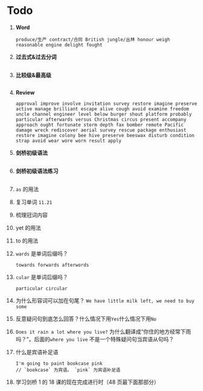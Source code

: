 # Todo

1. **Word**

   ```
   produce/生产 contract/合同 British jungle/丛林 honour weigh reasonable engine delight fought
   ```

2. **过去式&过去分词**

   ```

   ```

3. **比较级&最高级**

   ```

   ```

4. **Review**

   ```
   approval improve involve invitation survey restore imagine preserve active manage brilliant escape alive cough avoid examine freedom uncle channel engineer level below burger shout platform probably particular afterwards versus Christmas circus present accompany approach ought fortunate storm depth fax bomber remote Pacific damage wreck rediscover aerial survey rescue package enthusiast restore imagine colony bee hive preserve beeswax disturb condition strap avoid wear wore worn result apply
   ```

5. **剑桥初级语法**

   ```

   ```

6. **剑桥初级语法练习**

   ```

   ```

7. `as` 的用法

8. 复习单词 `11.21`

9. 梳理冠词内容

10. yet 的用法

11. to 的用法

12. `wards` 是单词后缀吗？

    ```
    towards forwards afterwords
    ```

13. `cular` 是单词后缀吗？

    ```
    particular circular
    ```

14. 为什么形容词可以加在句尾？ `We have little milk left, we need to buy some`

15. 反意疑问句到底怎么回答？什么情况下用`Yes`什么情况下用`No`

16. `Does it rain a lot where you live?` 为什么翻译成“你住的地方经常下雨吗？”。后面的`where you live` 不是一个特殊疑问句当宾语从句吗？

17. 什么是宾语补足语

    ```
    I'm going to paint bookcase pink
    // `bookcase` 为宾语。 `pink` 为宾语补足语
    ```

18. 学习剑桥 1 的 18 课的现在完成进行时（48 页最下面那部分）
